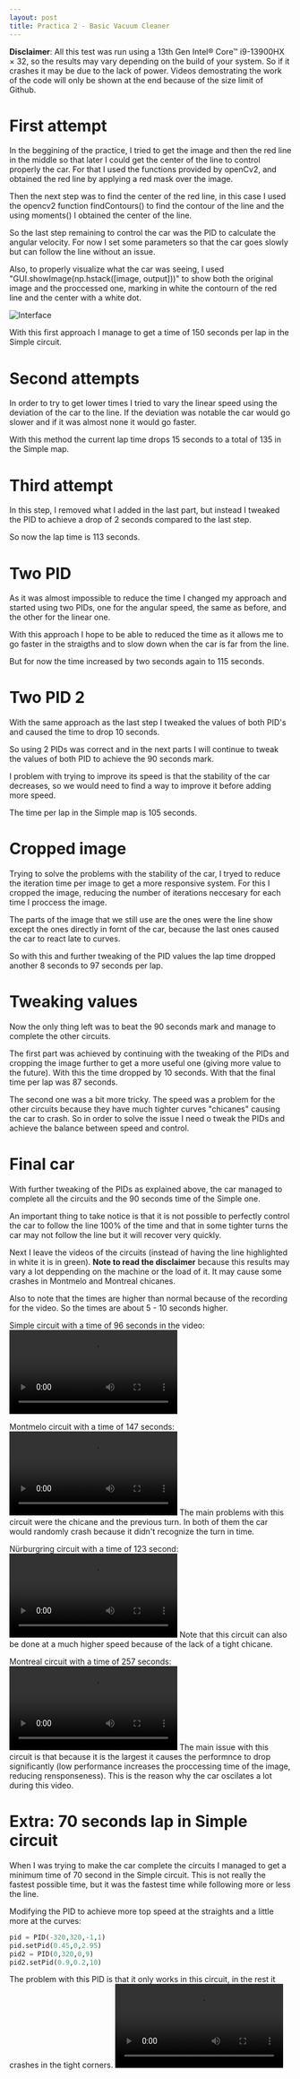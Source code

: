 ```yaml
---
layout: post
title: Practica 2 - Basic Vacuum Cleaner
---
```


**Disclaimer**: All this test was run using a 13th Gen Intel® Core™ i9-13900HX × 32, so the results may vary depending on the build of your system.
So if it crashes it may be due to the lack of power. Videos demostrating the work of the code will only be shown at the end because of the size limit of Github.

# First attempt

In the beggining of the practice, I tried to get the image and then the red line in the middle so that later I could get the center of the line
to control properly the car. For that I used the functions provided by openCv2, and obtained the red line by applying a red mask over the image.

Then the next step was to find the center of the red line, in this case I used the opencv2 function findContours() to find the contour of the line
and the using moments() I obtained the center of the line.

So the last step remaining to control the car was the PID to calculate the angular velocity. For now I set some parameters so that the car goes slowly but 
can follow the line without an issue.

Also, to properly visualize what the car was seeing, I used "GUI.showImage(np.hstack([image, output]))" to show both the original image and the proccessed one, marking in white the contourn of the red line and the center with a white dot.

![Interface](../images/visor.png)

With this first approach I manage to get a time of 150 seconds per lap in the Simple circuit.

# Second attempts

In order to try to get lower times I tried to vary the linear speed using the deviation of the car to the line.
If the deviation was notable the car would go slower and if it was almost none it would go faster.

With this method the current lap time drops 15 seconds to a total of 135 in the Simple map.

# Third attempt

In this step, I removed what I added in the last part, but instead I tweaked the PID to achieve a drop of 2 seconds compared to the last step.

So now the lap time is 113 seconds.

# Two PID

As it was almost impossible to reduce the time I changed my approach and started using two PIDs, one for the angular speed, the same as before, and the other for the linear one.

With this approach I hope to be able to reduced the time as it allows me to go faster in the straigths and to slow down when the car is far from the line.

But for now the time increased by two seconds again to 115 seconds.

# Two PID 2

With the same approach as the last step I tweaked the values of both PID's and caused the time to drop 10 seconds.

So using 2 PIDs was correct and in the next parts I will continue to tweak the values of both PID to achieve the 90 seconds mark.

I problem with trying to improve its speed is that the stability of the car decreases, so we would need to find a way to improve it before adding more speed.

The time per lap in the Simple map is 105 seconds.

# Cropped image

Trying to solve the problems with the stability of the car, I tryed to reduce the iteration time per image to get a more responsive system.
For this I cropped the image, reducing the number of iterations neccesary for each time I proccess the image.

The parts of the image that we still use are the ones were the line show except the ones directly in fornt of the car, because the last ones caused the car to react late to curves.

So with this and further tweaking of the PID values the lap time dropped another 8 seconds to 97 seconds per lap.

# Tweaking values

Now the only thing left was to beat the 90 seconds mark and manage to complete the other circuits.

The first part was achieved by continuing with the tweaking of the PIDs and cropping the image further to get a more useful one (giving more value to the future). With this the time dropped by 10 seconds. With that the final time per lap was 87 seconds.

The second one was a bit more tricky. The speed was a problem for the other circuits because they have much tighter curves "chicanes" causing the car to crash. So in order to solve the issue
I need o tweak the PIDs and achieve the balance between speed and control.

# Final car

With further tweaking of the PIDs as explained above, the car managed to complete all the circuits and the 90 seconds time of the Simple one.

An important thing to take notice is that it is not possible to perfectly control the car to follow the line 100% of the time and that in some tighter turns the car may not follow the line but it will recover very quickly.

Next I leave the videos of the circuits (instead of having the line highlighted in white it is in green). **Note to read the disclaimer** because this results may vary a lot deppending on the machine or the load of it. It may cause some crashes in Montmelo and Montreal chicanes.

Also to note that the times are higher than normal because of the recording for the video. So the times are about 5 - 10 seconds higher.

Simple circuit with a time of 96 seconds in the video:
<video src="../images/SimpleFinal.mp4" controls title="Title"></video>

Montmelo circuit with a time of 147 seconds:
<video src="../images/Montmelo.mov" controls title="Title"></video>
The main problems with this circuit were the chicane and the previous turn. In both of them the car would randomly crash because it didn't recognize the turn in time.

Nürburgring circuit with a time of 123 second:
<video src="../images/Nurburring.mp4" controls title="Title"></video>
Note that this circuit can also be done at a much higher speed because of the lack of a tight chicane.

Montreal circuit with a time of 257 seconds:
<video src="../images/Montreal.mp4" controls title="Title"></video>
The main issue with this circuit is that because it is the largest it causes the performnce to drop significantly (low performance increases the proccessing time of the image, reducing rensponseness). This is the reason why the car oscilates a lot during this video.

# Extra: 70 seconds lap in Simple circuit

When I was trying to make the car complete the circuits I managed to get a minimum time of 70 second in the Simple circuit. This is not really the fastest possible time, but it was the fastest time while following more or less the line.

Modifying the PID to achieve more top speed at the straights and a little more at the curves:

```python
pid = PID(-320,320,-1,1)
pid.setPid(0.45,0,2.95)
pid2 = PID(0,320,0,9)
pid2.setPid(0.9,0.2,10)
``` 

The problem with this PID is that it only works in this circuit, in the rest it crashes in the tight corners.
<video src="../images/SimpleFast.mp4" controls title="Title"></video>